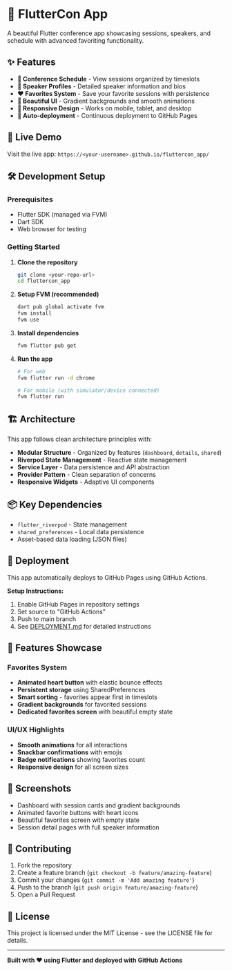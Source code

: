 # 🎯 FlutterCon App

A beautiful Flutter conference app showcasing sessions, speakers, and schedule with advanced favoriting functionality.

## ✨ Features

- **📅 Conference Schedule** - View sessions organized by timeslots
- **👥 Speaker Profiles** - Detailed speaker information and bios
- **❤️ Favorites System** - Save your favorite sessions with persistence
- **🎨 Beautiful UI** - Gradient backgrounds and smooth animations
- **📱 Responsive Design** - Works on mobile, tablet, and desktop
- **🔄 Auto-deployment** - Continuous deployment to GitHub Pages

## 🚀 Live Demo

Visit the live app: `https://<your-username>.github.io/fluttercon_app/`

## 🛠️ Development Setup

### Prerequisites
- Flutter SDK (managed via FVM)
- Dart SDK
- Web browser for testing

### Getting Started

1. **Clone the repository**
   ```bash
   git clone <your-repo-url>
   cd fluttercon_app
   ```

2. **Setup FVM (recommended)**
   ```bash
   dart pub global activate fvm
   fvm install
   fvm use
   ```

3. **Install dependencies**
   ```bash
   fvm flutter pub get
   ```

4. **Run the app**
   ```bash
   # For web
   fvm flutter run -d chrome
   
   # For mobile (with simulator/device connected)
   fvm flutter run
   ```

## 🏗️ Architecture

This app follows clean architecture principles with:

- **Modular Structure** - Organized by features (`dashboard`, `details`, `shared`)
- **Riverpod State Management** - Reactive state management
- **Service Layer** - Data persistence and API abstraction
- **Provider Pattern** - Clean separation of concerns
- **Responsive Widgets** - Adaptive UI components

## 📦 Key Dependencies

- `flutter_riverpod` - State management
- `shared_preferences` - Local data persistence
- Asset-based data loading (JSON files)

## 🚀 Deployment

This app automatically deploys to GitHub Pages using GitHub Actions.

**Setup Instructions:**
1. Enable GitHub Pages in repository settings
2. Set source to "GitHub Actions"
3. Push to main branch
4. See [DEPLOYMENT.md](DEPLOYMENT.md) for detailed instructions

## 🎨 Features Showcase

### Favorites System
- **Animated heart button** with elastic bounce effects
- **Persistent storage** using SharedPreferences
- **Smart sorting** - favorites appear first in timeslots
- **Gradient backgrounds** for favorited sessions
- **Dedicated favorites screen** with beautiful empty state

### UI/UX Highlights
- **Smooth animations** for all interactions
- **Snackbar confirmations** with emojis
- **Badge notifications** showing favorites count
- **Responsive design** for all screen sizes

## 📱 Screenshots

- Dashboard with session cards and gradient backgrounds
- Animated favorite buttons with heart icons
- Beautiful favorites screen with empty state
- Session detail pages with full speaker information

## 🤝 Contributing

1. Fork the repository
2. Create a feature branch (`git checkout -b feature/amazing-feature`)
3. Commit your changes (`git commit -m 'Add amazing feature'`)
4. Push to the branch (`git push origin feature/amazing-feature`)
5. Open a Pull Request

## 📄 License

This project is licensed under the MIT License - see the LICENSE file for details.

---

**Built with ❤️ using Flutter and deployed with GitHub Actions**
